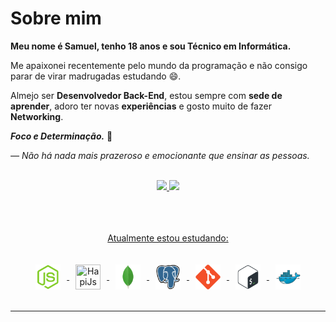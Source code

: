 # Sobre mim
**Meu nome é Samuel, tenho 18 anos e sou Técnico em Informática.**

Me apaixonei recentemente pelo mundo da programação e não consigo parar de virar madrugadas estudando 😄.

Almejo ser **Desenvolvedor Back-End**, estou sempre com **sede de aprender**, adoro ter novas **experiências** e gosto muito de fazer **Networking**.

<!-- Meu **sonho** é fazer um **curso gratuito** ensinando programação. Tenho para mim que, ter conhecimento é muito bom, mas poder compartilhar ele é **MELHOR AINDA**. Só que, para realizar esse sonho eu tenho que aprender _muuuita_ coisa ainda. -->

**_Foco e Determinação._** 🚀

_— Não há nada mais prazeroso e emocionante que ensinar as pessoas._
<br>
<br>
<div align="center">
  <a href="https://github.com/sa1n255">
  <img height="150em" src="https://github-readme-stats.vercel.app/api?username=Sa1n255&show_icons=true&theme=react&include_all_commits=true&count_private=true"/>
  <img height="150em" src="https://github-readme-stats.vercel.app/api/top-langs/?username=Sa1n255&layout=compact&langs_count=7&theme=react"/> 
</div>
  <br>
  <br>
<div style="display: inline_block" align="center"><br>
  <p>Atualmente estou estudando:</p>
  <img align="center" title="NodeJs" height="40" width="40" hspace="10" src="https://raw.githubusercontent.com/devicons/devicon/master/icons/nodejs/nodejs-plain.svg">
  <img align="center" title="HapiJs FrameWork" height="40" width="40" hspace="10" src="https://avatars.githubusercontent.com/u/3774533?s=200&v=4">
  <img align="center" title="MongoDB" height="40" width="40" hspace="10" src="https://raw.githubusercontent.com/devicons/devicon/master/icons/mongodb/mongodb-original.svg">
  <img align="center" title="PostgreSQL" height="40" width="40" hspace="10" src="https://raw.githubusercontent.com/devicons/devicon/master/icons/postgresql/postgresql-original.svg">
  <img align="center" title="Git" height="40" width="40" hspace="10" src="https://raw.githubusercontent.com/devicons/devicon/master/icons/git/git-original.svg">
  <img align="center" title="Shell Script" height="40" width="40" hspace="10" vspace="20" src="https://raw.githubusercontent.com/devicons/devicon/master/icons/bash/bash-original.svg">
  <img align="center" title="Docker" height="40" width="40" hspace="10" vspace="20" src="https://raw.githubusercontent.com/devicons/devicon/master/icons/docker/docker-original.svg">
  

  <!--<img align="center" title="TypeScript" height="30" width="40" src="https://raw.githubusercontent.com/devicons/devicon/master/icons/typescript/typescript-plain.svg"> -->
  <!--<img align="center" title="ReactJs" height="30" width="40" src="https://raw.githubusercontent.com/devicons/devicon/master/icons/react/react-original.svg"> -->
  <!--<img align="center" title="Docker" height="30" width="40" src="https://raw.githubusercontent.com/devicons/devicon/master/icons/docker/docker-original.svg"> -->
  <!--<img align="center" title="Docker" height="30" width="40" src="https://raw.githubusercontent.com/devicons/devicon/master/icons/docker/docker-original.svg"> -->
  
  
  <!--<img align="center" title="Python" height="30" width="40" src="https://raw.githubusercontent.com/devicons/devicon/master/icons/python/python-original.svg"> -->
  <!--<img align="center" title="C#" height="30" width="40" src="https://raw.githubusercontent.com/devicons/devicon/master/icons/csharp/csharp-original.svg"> -->

</div>
  
 <hr>
 
<div> 
  
</div>
 
